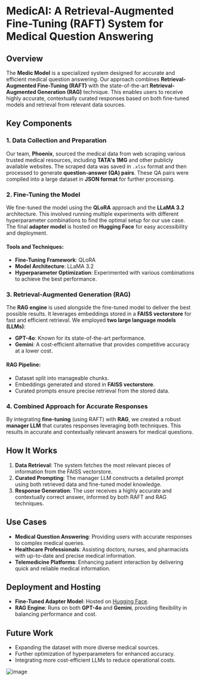 # MedicAI: A Retrieval-Augmented Fine-Tuning (RAFT) System for Medical Question Answering

## Overview

The **Medic Model** is a specialized system designed for accurate and efficient medical question answering. Our approach combines **Retrieval-Augmented Fine-Tuning (RAFT)** with the state-of-the-art **Retrieval-Augmented Generation (RAG)** technique. This enables users to receive highly accurate, contextually curated responses based on both fine-tuned models and retrieval from relevant data sources.

## Key Components

### 1. Data Collection and Preparation
Our team, **Phoenix**, sourced the medical data from web scraping various trusted medical resources, including **TATA's 1MG** and other publicly available websites. The scraped data was saved in `.xlsx` format and then processed to generate **question-answer (QA) pairs**. These QA pairs were compiled into a large dataset in **JSON format** for further processing.

### 2. Fine-Tuning the Model
We fine-tuned the model using the **QLoRA** approach and the **LLaMA 3.2** architecture. This involved running multiple experiments with different hyperparameter combinations to find the optimal setup for our use case. The final **adapter model** is hosted on **Hugging Face** for easy accessibility and deployment.

#### Tools and Techniques:
- **Fine-Tuning Framework**: QLoRA
- **Model Architecture**: LLaMA 3.2
- **Hyperparameter Optimization**: Experimented with various combinations to achieve the best performance.

### 3. Retrieval-Augmented Generation (RAG)
The **RAG engine** is used alongside the fine-tuned model to deliver the best possible results. It leverages embeddings stored in a **FAISS vectorstore** for fast and efficient retrieval. We employed **two large language models (LLMs)**:
- **GPT-4o**: Known for its state-of-the-art performance.
- **Gemini**: A cost-efficient alternative that provides competitive accuracy at a lower cost.

#### RAG Pipeline:
- Dataset split into manageable chunks.
- Embeddings generated and stored in **FAISS vectorstore**.
- Curated prompts ensure precise retrieval from the stored data.

### 4. Combined Approach for Accurate Responses
By integrating **fine-tuning** (using RAFT) with **RAG**, we created a robust **manager LLM** that curates responses leveraging both techniques. This results in accurate and contextually relevant answers for medical questions.

## How It Works
1. **Data Retrieval**: The system fetches the most relevant pieces of information from the FAISS vectorstore.
2. **Curated Prompting**: The manager LLM constructs a detailed prompt using both retrieved data and fine-tuned model knowledge.
3. **Response Generation**: The user receives a highly accurate and contextually correct answer, informed by both RAFT and RAG techniques.

## Use Cases
- **Medical Question Answering**: Providing users with accurate responses to complex medical queries.
- **Healthcare Professionals**: Assisting doctors, nurses, and pharmacists with up-to-date and precise medical information.
- **Telemedicine Platforms**: Enhancing patient interaction by delivering quick and reliable medical information.

## Deployment and Hosting
- **Fine-Tuned Adapter Model**: Hosted on [Hugging Face](https://huggingface.co/).
- **RAG Engine**: Runs on both **GPT-4o** and **Gemini**, providing flexibility in balancing performance and cost.

## Future Work
- Expanding the dataset with more diverse medical sources.
- Further optimization of hyperparameters for enhanced accuracy.
- Integrating more cost-efficient LLMs to reduce operational costs.



![image](https://github.com/user-attachments/assets/51ac44ea-3fd7-42ca-816b-8fefb2733d0c)


